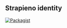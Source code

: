 Strapieno identity
---

[![Packagist](https://img.shields.io/packagist/dt/strapieno/str-identity-api.svg?maxAge=2592000)](https://packagist.org/packages/strapieno/str-identity-api) 